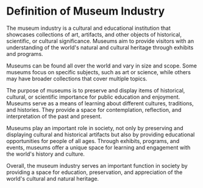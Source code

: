 Definition of Museum Industry
===================================================================

The museum industry is a cultural and educational institution that showcases collections of art, artifacts, and other objects of historical, scientific, or cultural significance. Museums aim to provide visitors with an understanding of the world's natural and cultural heritage through exhibits and programs.

Museums can be found all over the world and vary in size and scope. Some museums focus on specific subjects, such as art or science, while others may have broader collections that cover multiple topics.

The purpose of museums is to preserve and display items of historical, cultural, or scientific importance for public education and enjoyment. Museums serve as a means of learning about different cultures, traditions, and histories. They provide a space for contemplation, reflection, and interpretation of the past and present.

Museums play an important role in society, not only by preserving and displaying cultural and historical artifacts but also by providing educational opportunities for people of all ages. Through exhibits, programs, and events, museums offer a unique space for learning and engagement with the world's history and culture.

Overall, the museum industry serves an important function in society by providing a space for education, preservation, and appreciation of the world's cultural and natural heritage.
